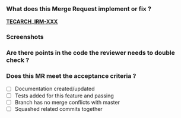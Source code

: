 ### What does this Merge Request implement or fix ?
**[TECARCH_IRM-XXX](https://constellation.soprasteria.com/jira2/browse/TECARCH_IRM-XXX)**

### Screenshots

### Are there points in the code the reviewer needs to double check ?

### Does this MR meet the acceptance criteria ?
- [ ] Documentation created/updated
- [ ] Tests added for this feature and passing
- [ ] Branch has no merge conflicts with master
- [ ] Squashed related commits together
